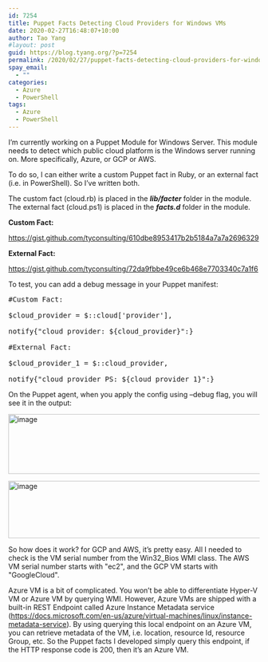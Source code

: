 ```yaml
---
id: 7254
title: Puppet Facts Detecting Cloud Providers for Windows VMs
date: 2020-02-27T16:48:07+10:00
author: Tao Yang
#layout: post
guid: https://blog.tyang.org/?p=7254
permalink: /2020/02/27/puppet-facts-detecting-cloud-providers-for-windows-vms/
spay_email:
  - ""
categories:
  - Azure
  - PowerShell
tags:
  - Azure
  - PowerShell
---
```

I’m currently working on a Puppet Module for Windows Server. This module needs to detect which public cloud platform is the Windows server running on. More specifically, Azure, or GCP or AWS.

To do so, I can either write a custom Puppet fact in Ruby, or an external fact (i.e. in PowerShell). So I’ve written both.

The custom fact (cloud.rb) is placed in the <em><strong>lib/facter</strong></em> folder in the module. The external fact (cloud.ps1) is placed in the <em><strong>facts.d</strong></em> folder in the module.

<strong>Custom Fact:</strong>

https://gist.github.com/tyconsulting/610dbe8953417b2b5184a7a7a2696329

<strong>External Fact:</strong>

https://gist.github.com/tyconsulting/72da9fbbe49ce6b468e7703340c7a1f6

To test, you can add a debug message in your Puppet manifest:

<pre>#Custom Fact:

$cloud_provider = $::cloud['provider'],

notify{"cloud provider: ${cloud_provider}":}

#External Fact:

$cloud_provider_1 = $::cloud_provider,

notify{"cloud provider PS: ${cloud_provider_1}":}
</pre>

On the Puppet agent, when you apply the config using –debug flag, you will see it in the output:

<a href="https://blog.tyang.org/wp-content/uploads/2020/02/image.png"><img style="display: inline; background-image: none;" title="image" src="https://blog.tyang.org/wp-content/uploads/2020/02/image_thumb.png" alt="image" width="582" height="120" border="0" /></a>

<a href="https://blog.tyang.org/wp-content/uploads/2020/02/image-1.png"><img style="display: inline; background-image: none;" title="image" src="https://blog.tyang.org/wp-content/uploads/2020/02/image_thumb-1.png" alt="image" width="583" height="115" border="0" /></a>

So how does it work? for GCP and AWS, it’s pretty easy. All I needed to check is the VM serial number from the Win32_Bios WMI class. The AWS VM serial number starts with "ec2", and the GCP VM starts with "GoogleCloud".

Azure VM is a bit of complicated. You won’t be able to differentiate Hyper-V VM or Azure VM by querying WMI. However, Azure VMs are shipped with a built-in REST Endpoint called Azure Instance Metadata service (<a href="https://docs.microsoft.com/en-us/azure/virtual-machines/linux/instance-metadata-service">https://docs.microsoft.com/en-us/azure/virtual-machines/linux/instance-metadata-service</a>). By using querying this local endpoint on an Azure VM, you can retrieve metadata of the VM, i.e. location, resource Id, resource Group, etc. So the Puppet facts I developed simply query this endpoint, if the HTTP response code is 200, then it’s an Azure VM.
